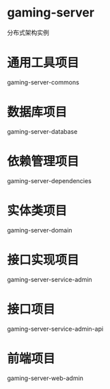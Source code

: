 # gaming-server
分布式架构实例
# 通用工具项目
gaming-server-commons
# 数据库项目
gaming-server-database
# 依赖管理项目
gaming-server-dependencies
# 实体类项目
gaming-server-domain
# 接口实现项目
gaming-server-service-admin
# 接口项目
gaming-server-service-admin-api
# 前端项目
gaming-server-web-admin